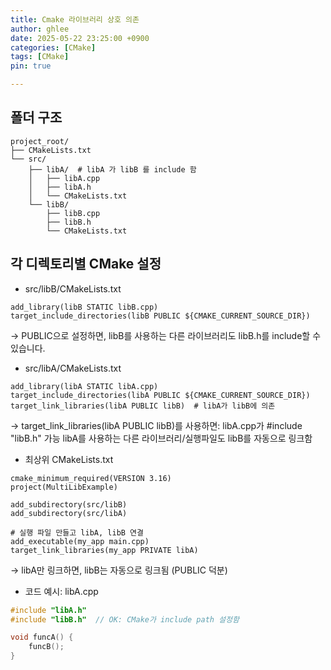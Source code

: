 ```yaml
---
title: Cmake 라이브러리 상호 의존
author: ghlee
date: 2025-05-22 23:25:00 +0900
categories: [CMake]
tags: [CMake]
pin: true

---
```


## 폴더 구조
```t
project_root/
├── CMakeLists.txt
└── src/
    ├── libA/  # libA 가 libB 를 include 함
    │   ├── libA.cpp
    │   ├── libA.h
    │   └── CMakeLists.txt
    └── libB/
        ├── libB.cpp
        ├── libB.h
        └── CMakeLists.txt
```

## 각 디렉토리별 CMake 설정
- src/libB/CMakeLists.txt 
```shell
add_library(libB STATIC libB.cpp)
target_include_directories(libB PUBLIC ${CMAKE_CURRENT_SOURCE_DIR})
```
→ PUBLIC으로 설정하면, libB를 사용하는 다른 라이브러리도 libB.h를 include할 수 있습니다.


- src/libA/CMakeLists.txt 
```shell
add_library(libA STATIC libA.cpp)
target_include_directories(libA PUBLIC ${CMAKE_CURRENT_SOURCE_DIR})
target_link_libraries(libA PUBLIC libB)  # libA가 libB에 의존
```
→ target_link_libraries(libA PUBLIC libB)를 사용하면:
  libA.cpp가 #include "libB.h" 가능
  libA를 사용하는 다른 라이브러리/실행파일도 libB를 자동으로 링크함


- 최상위 CMakeLists.txt   

```
cmake_minimum_required(VERSION 3.16)
project(MultiLibExample)

add_subdirectory(src/libB)
add_subdirectory(src/libA)

# 실행 파일 만들고 libA, libB 연결
add_executable(my_app main.cpp)
target_link_libraries(my_app PRIVATE libA)
```

→ libA만 링크하면, libB는 자동으로 링크됨 (PUBLIC 덕분)



- 코드 예시: libA.cpp
```c
#include "libA.h"
#include "libB.h"  // OK: CMake가 include path 설정함

void funcA() {
    funcB();
}
```
